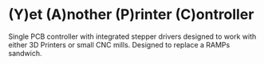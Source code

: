 (Y)et (A)nother (P)rinter (C)ontroller
=============

Single PCB controller with integrated stepper drivers designed to work with either 3D Printers or small CNC mills. Designed to replace a RAMPs sandwich.
